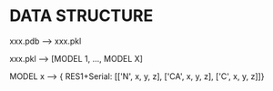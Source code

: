 # DATA STRUCTURE

xxx.pdb --> xxx.pkl

xxx.pkl --> [MODEL 1, ..., MODEL X]

MODEL x --> { RES1+Serial: 
		[['N', x, y, z],
                 ['CA', x, y, z],
                 ['C', x, y, z]]}
